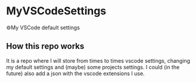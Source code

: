 # MyVSCodeSettings
⚙️My VSCode default settings

## How this repo works
It is a repo where I will store from times to times vscode settings, changing my default settings and (maybe) some projects settings.
I could (in the future) also add a json with the vscode extensions I use.
